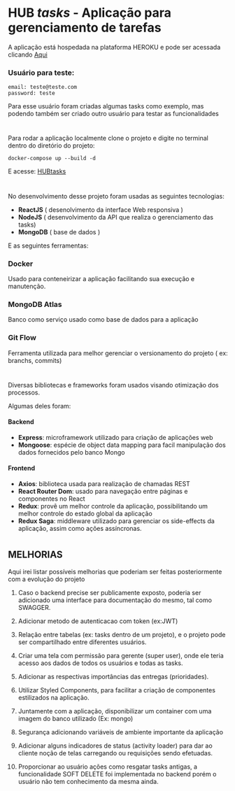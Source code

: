 # HUB _tasks_ - Aplicação para gerenciamento de tarefas

A aplicação está hospedada na plataforma HEROKU e pode ser acessada clicando [Aqui](https://app-hubtasks.herokuapp.com/) 
### Usuário para teste:
    email: teste@teste.com
    password: teste

Para esse usuário foram criadas algumas tasks como exemplo, mas podendo também ser criado outro usuário para testar as funcionalidades
#


Para rodar a aplicação localmente clone o projeto e digite no terminal dentro do diretório do projeto:

    docker-compose up --build -d
E acesse:
    [HUBtasks](http://localhost)
#
No desenvolvimento desse projeto foram usadas as seguintes tecnologias:
    
  - __ReactJS__ ( desenolvimento da interface Web responsiva )
  - __NodeJS__ ( desenvolvimento  da API que realiza o gerenciamento das tasks)
  - __MongoDB__ ( base de dados )

E as seguintes ferramentas:

### Docker
Usado para conteneirizar a aplicação facilitando sua execução e manutenção.

### MongoDB Atlas
Banco como serviço usado como base de dados para a aplicação
### Git Flow
Ferramenta utilizada para melhor gerenciar o versionamento do projeto ( ex: branchs, commits)
#



Diversas bibliotecas e frameworks foram usados visando otimização dos processos. 

Algumas deles foram:

#### Backend
  - __Express__: microframework utilizado para criação de aplicações web
  - __Mongoose__: espécie de object data mapping para facil manipulação dos dados fornecidos pelo banco Mongo
  
 #### Frontend
  - __Axios__: biblioteca usada para realização de chamadas REST
  - __React Router Dom__: usado para navegação entre páginas e componentes no React
  - __Redux__: provê um melhor controle da aplicação, possibilitando um melhor controle do estado global da aplicação
  - __Redux Saga__: middleware utilizado para gerenciar os side-effects da aplicação, assim como ações assíncronas.
  
  #
  ## MELHORIAS
  
 Aqui irei listar possíveis melhorias que poderiam ser feitas posteriormente com a evolução do projeto
 
 
1. Caso o backend precise ser publicamente exposto, poderia ser adicionado uma interface para documentação do mesmo, tal como SWAGGER.

2. Adicionar metodo de autenticacao com token (ex:JWT)

3. Relação entre tabelas (ex: tasks dentro de um projeto), e o projeto pode ser compartilhado entre diferentes usuários.

4. Criar uma tela com permissão para gerente (super user), onde ele teria acesso aos dados de todos os usuários e todas as tasks.

5. Adicionar as respectivas importâncias das entregas (prioridades).

6. Utilizar Styled Components, para facilitar a criação de componentes estilizados na aplicação.

7. Juntamente com a aplicação, disponibilizar um container com uma imagem do banco utilizado (Ex: mongo)

8. Segurança adicionando variáveis de ambiente importante da aplicação

9. Adicionar alguns indicadores de status (activity loader) para dar ao cliente noção de telas carregando 
  ou requisições sendo efetuadas.

10. Proporcionar ao usuário ações como resgatar tasks antigas, a funcionalidade SOFT DELETE foi implementada
no backend porém o usuário não tem conhecimento da mesma ainda. 

